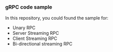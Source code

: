 ### gRPC code sample

In this repository, you could found the sample for:

- Unary RPC
- Server Streaming RPC
- Client Streaming RPC
- Bi-directional streaming RPC